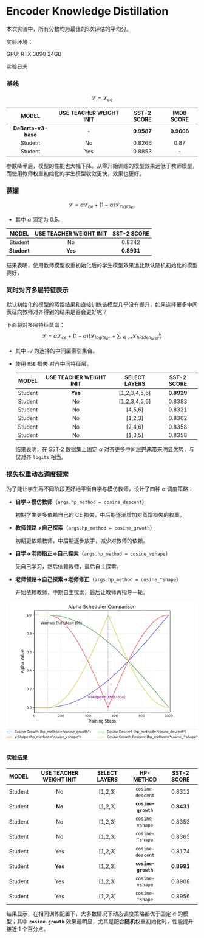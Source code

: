 # Encoder Knowledge Distillation



本次实验中，所有分数均为最佳的5次评估的平均分。

实验环境：

GPU: RTX 3090 24GB

[实验日志](https://swanlab.cn/@lxxing666/Knowledge-Distillation/overview)

### 基线

$$
\mathcal{L}=\mathcal{L}_{ce}
$$



|        MODEL        | USE TEACHER WEIGHT INIT | SST-2 SCORE | IMDB SCORE |
| :-----------------: | :---------------------: | :---------: | :--------: |
| **DeBerta-v3-base** |            -            | **0.9587**  | **0.9608** |
|       Student       |           No            |   0.8266    |    0.87    |
|       Student       |           Yes           |   0.8853    |     -      |

参数降半后，模型的性能也大幅下降。从零开始训练的模型效果远低于教师模型，而使用教师权重初始化的学生模型收敛更快，效果也更好。

### 蒸馏

$$
\mathcal{L}=\alpha \mathcal{L}_{ce} + (1-\alpha) \mathcal{L}_{logits_{KL}}
$$

- 其中 $\alpha$ 固定为 0.5。

|    MODEL    | USE TEACHER WEIGHT INIT | SST-2 SCORE |
| :---------: | :---------------------: | :---------: |
|   Student   |           No            |   0.8342    |
| **Student** |         **Yes**         | **0.8931**  |

结果表明，使用教师模型权重初始化后的学生模型效果远比默认随机初始化的模型要好，

### 同时对齐多层特征表示

默认初始化的模型的蒸馏结果和直接训练该模型几乎没有提升，如果选择更多中间表征向教师对齐得到的结果是否会更好呢？

下面将对多层特征蒸馏：
$$
\mathcal{L}=\alpha \mathcal{L}_{ce} + (1-\alpha)(\mathcal{L}_{logits_{KL}}+\sum_{i\in \mathcal{A}} \mathcal{L}_{hidden_{MSE}}^i)
$$

- 其中 $\mathcal{A}$ 为选择的中间层索引集合。

- 使用 `MSE` 损失 对齐中间特征层。

  |  MODEL  | USE TEACHER WEIGHT INIT | SELECT LAYERS | SST-2 SCORE |
  | :-----: | :---------------------: | :-----------: | :---------: |
  | Student |         **Yes**         | [1,2,3,4,5,6] | **0.8929**  |
  | Student |           No            | [1,2,3,4,5,6] |   0.8383    |
  | Student |           No            |    [4,5,6]    |   0.8321    |
  | Student |           No            |    [1,2,3]    |   0.8362    |
  | Student |           No            |    [2,4,6]    |   0.8358    |
  | Student |           No            |    [1,3,5]    |   0.8358    |
  
  结果表明，在 SST-2 数据集上固定 $\alpha$ 对齐更多中间层**并未**带来明显优势，与仅对齐 `logits` 相当。
  

### 损失权重动态调度探索

为了能让学生再不同阶段更好地平衡自学与模仿教师，设计了四种 $\alpha$ 调度策略：

- **自学$\rightarrow$模仿教师**（`args.hp_method = cosine_descent`）

  初期学生更多依赖自己的 CE 损失，中后期逐渐增加对蒸馏损失的权重。

- **教师领路$\rightarrow$自己探索**（`args.hp_method = cosine_grwoth`）

  初期更依赖教师，中后期逐步放手，减少对教师的依赖。

- **自学$\rightarrow$老师指正$\rightarrow$自己探索**（`args.hp_method = cosine_vshape`）

  先自己学习，然后依赖教师，最后自主探索。

- **老师领路$\rightarrow$自己探索$\rightarrow$老师修正**（`args.hp_method = cosine_^shape`）

  开始依赖教师，中期自主探索，最后让教师再指导一轮。

![alpha](./figures/alpha_schedule_comparison.png)

#### 实验结果

|  MODEL  | USE TEACHER WEIGHT INIT | SELECT LAYERS | HP-METHOD | SST-2 SCORE |
| :-----: | :----------: | :---------: | :-----: | :-----: |
| Student |     No      |   [1,2,3]   |   `cosine-descent`   |   0.8312   |
| Student |     **No**     | [1,2,3] | **`cosine-growth`** | **0.8431** |
| Student | No | [1,2,3] | `cosine-vshape` | 0.8353 |
| Student | No | [1,2,3] | `cosine-^shape` | 0.8365 |
| Student | Yes | [1,2,3] | `cosine-descent` | 0.8174 |
| Student | **Yes** | [1,2,3] | **`cosine-growth`** | **0.8991** |
| Student | Yes | [1,2,3] | `cosine-vshape` | 0.8908 |
| Student | Yes | [1,2,3] | `cosine-^shape` | 0.8956 |

结果显示，在相同训练配置下，大多数情况下动态调度策略都优于固定 $\alpha$ 的模型；其中 **`cosine-growth`** 效果最明显，尤其是配合**随机**权重初始化时，性能提升接近 1 个百分点。
